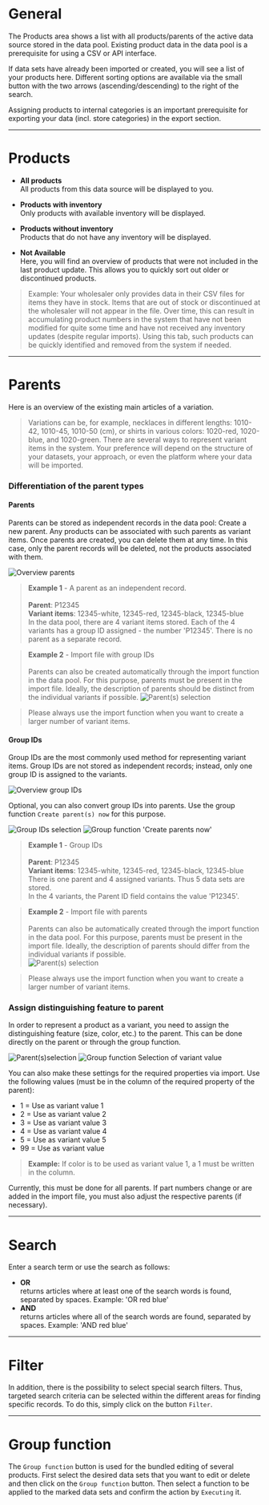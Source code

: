# General

The Products area shows a list with all products/parents of the active data source stored in the data pool.
Existing product data in the data pool is a prerequisite for using a CSV or API interface.

If data sets have already been imported or created, you will see a list of your products here.
Different sorting options are available via the small button with the two arrows
(ascending/descending) to the right of the search.

Assigning products to internal categories is an important prerequisite for exporting your data
(incl. store categories) in the export section.

***
# Products

- **All products**<br>All products from this data source will be displayed to you.

- **Products with inventory**<br>Only products with available inventory will be displayed.

- **Products without inventory**<br>Products that do not have any inventory will be displayed.

- **Not Available**<br>Here, you will find an overview of products that were not included in the last product update.
    This allows you to quickly sort out older or discontinued products.    

> Example: Your wholesaler only provides data in their CSV files for items they have in stock.
  Items that are out of stock or discontinued at the wholesaler will not appear in the file.
  Over time, this can result in accumulating product numbers in the system that have not been modified
  for quite some time and have not received any inventory updates (despite regular imports).
  Using this tab, such products can be quickly identified and removed from the system if needed.

***
# Parents

Here is an overview of the existing main articles of a variation.

> Variations can be, for example, necklaces in different lengths: 1010-42, 1010-45, 1010-50 (cm),
  or shirts in various colors: 1020-red, 1020-blue, and 1020-green. There are several ways
  to represent variant items in the system. Your preference will depend on the structure
  of your datasets, your approach, or even the platform where your data will be imported.

### Differentiation of the parent types

#### Parents

Parents can be stored as independent records in the data pool: Create a new parent.
Any products can be associated with such parents as variant items. Once parents are created,
you can delete them at any time. In this case, only the parent records will be deleted,
not the products associated with them.

![Overview parents](https://data.csv4you.com/media/image/guide/datenpool/parents/datenpool-parents-uebersicht.png ':zoom :size=30%')

> **Example 1** - A parent as an independent record.<br><br>
> **Parent**: P12345<br>
> **Variant items**: 12345-white, 12345-red, 12345-black, 12345-blue<br>
> In the data pool, there are 4 variant items stored. Each of the 4 variants has a group ID
  assigned - the number 'P12345'. There is no parent as a separate record.

> **Example 2** - Import file with group IDs<br><br>
> Parents can also be created automatically through the import function in the data pool.
  For this purpose, parents must be present in the import file. Ideally, the description of parents
  should be distinct from the individual variants if possible.
> ![Parent(s) selection](https://wiki.csv4you.com/images/thumb/Parents.png/400px-Parents.png ':zoom :size=30%')

> Please always use the import function when you want to create a larger number of variant items.

#### Group IDs

Group IDs are the most commonly used method for representing variant items. Group IDs are not stored
as independent records; instead, only one group ID is assigned to the variants.

![Overview group IDs](https://data.csv4you.com/media/image/guide/datenpool/parents/datenpool-parents-gruppenids-uebersicht.png ':zoom :size=30%')

Optional, you can also convert group IDs into parents. Use the group function `Create parent(s) now` for this purpose.

![Group IDs selection](https://data.csv4you.com/media/image/guide/datenpool/parents/datenpool-parents-gruppenids-auswahl.png ':zoom :size=30%')
![Group function 'Create parents now'](https://data.csv4you.com/media/image/guide/datenpool/parents/datenpool-parents-gruppenids-auswahl-gruppenfunktion.png ':zoom :size=30%')

> **Example 1** - Group IDs<br><br>
> **Parent**: P12345<br>
> **Variant items**: 12345-white, 12345-red, 12345-black, 12345-blue<br>
> There is one parent and 4 assigned variants. Thus 5 data sets are stored.<br>
  In the 4 variants, the Parent ID field contains the value 'P12345'.

> **Example 2** - Import file with parents<br><br>
> Parents can also be automatically created through the import function in the data pool.
  For this purpose, parents must be present in the import file. Ideally, the description of parents
  should differ from the individual variants if possible.<br>
> ![Parent(s) selection](https://wiki.csv4you.com/images/thumb/Group-IDs.png/400px-Group-IDs.png ':zoom :size=30%')

> Please always use the import function when you want to create a larger number of variant items. 

### Assign distinguishing feature to parent

In order to represent a product as a variant, you need to assign the distinguishing feature (size, color, etc.)
to the parent. This can be done directly on the parent or through the group function.

![Parent(s)selection](https://data.csv4you.com/media/image/guide/datenpool/parents/datenpool-parents-auswahl.png ':zoom :size=30%')
![Group function Selection of variant value](https://data.csv4you.com/media/image/guide/datenpool/parents/datenpool-parents-gruppenfunktion.png ':zoom :size=30%')

You can also make these settings for the required properties via import.
Use the following values (must be in the column of the required property of the parent):

- 1 = Use as variant value 1
- 2 = Use as variant value 2
- 3 = Use as variant value 3
- 4 = Use as variant value 4
- 5 = Use as variant value 5
- 99 = Use as variant value

> **Example:** If color is to be used as variant value 1, a 1 must be written in the column.

Currently, this must be done for all parents. If part numbers change or are added in the import file,
you must also adjust the respective parents (if necessary).

***
# Search

Enter a search term or use the search as follows:

- **OR**<br>returns articles where at least one of the search words is found, separated by spaces. Example: 'OR red blue'
- **AND**<br>returns articles where all of the search words are found, separated by spaces. Example: 'AND red blue'

***
# Filter

In addition, there is the possibility to select special search filters.
Thus, targeted search criteria can be selected within the different areas for finding specific records.
To do this, simply click on the button `Filter`.

***
# Group function

The `Group function` button is used for the bundled editing of several products.
First select the desired data sets that you want to edit or delete and then click on the `Group function` button.
Then select a function to be applied to the marked data sets and confirm the action by `Executing` it.
